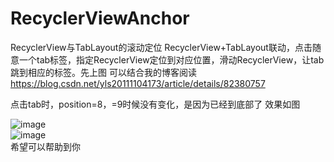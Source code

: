 # RecyclerViewAnchor
RecyclerView与TabLayout的滚动定位
RecyclerView+TabLayout联动，点击随意一个tab标签，指定RecyclerView定位到对应位置，滑动RecyclerView，让tab跳到相应的标签。先上图
可以结合我的博客阅读 https://blog.csdn.net/yls20111104173/article/details/82380757

点击tab时，position=8，=9时候没有变化，是因为已经到底部了
效果如图


![image](https://github.com/qq675080677/RecyclerViewAnchor/blob/master/scroll.gif)  
![image](https://github.com/qq675080677/RecyclerViewAnchor/blob/master/click.gif)  
希望可以帮助到你
